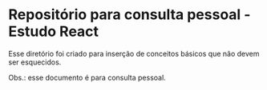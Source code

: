 # Repositório para consulta pessoal - Estudo React

Esse diretório foi criado para inserção de conceitos básicos que não devem ser esquecidos.

Obs.: esse documento é para consulta pessoal.

